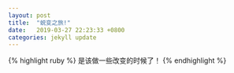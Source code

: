 ```yaml
---
layout: post
title:  "蜕变之旅!"
date:   2019-03-27 22:23:33 +0800
categories: jekyll update
---
```


{% highlight ruby %}
是该做一些改变的时候了！
{% endhighlight %}


